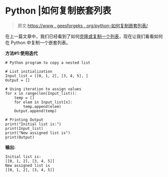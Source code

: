 # Python |如何复制嵌套列表

> 原文:[https://www . geesforgeks . org/python-如何复制嵌套列表/](https://www.geeksforgeeks.org/python-how-to-copy-a-nested-list/)

在上一篇文章中，我们已经看到了如何[克隆或复制一个列表](https://www.geeksforgeeks.org/python-cloning-copying-list/)，现在让我们看看如何在 Python 中复制一个嵌套列表。

**方法#1:使用迭代**

```
# Python program to copy a nested list

# List initialization
Input_list = [[0, 1, 2], [3, 4, 5], ]
Output = [] 

# Using iteration to assign values
for x in range(len(Input_list)):
    temp = []
    for elem in Input_list[x]:
        temp.append(elem)
    Output.append(temp)

# Printing Output
print("Initial list is:")
print(Input_list)
print("New assigned list is")
print(Output)
```

**输出:**

```
Initial list is:
[[0, 1, 2], [3, 4, 5]]
New assigned list is
[[0, 1, 2], [3, 4, 5]]

```